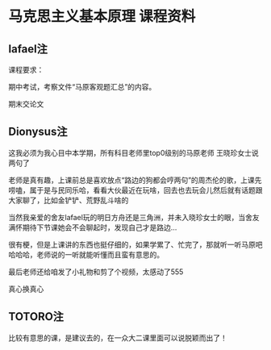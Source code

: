 # 马克思主义基本原理 课程资料

## lafael注

课程要求：

期中考试，考察文件“马原客观题汇总”的内容。

期末交论文

## Dionysus注

这我必须为我心目中本学期，所有科目老师里top0级别的马原老师 王晓珍女士说两句了

老师是真有趣，上课前总是喜欢放点“路边的狗都会哼两句”的周杰伦的歌，上课先唠嗑，属于是与民同乐哈，看看大伙最近在玩啥，回去也去玩会儿然后就有话题跟大家聊了，比如金铲铲、荒野乱斗啥的

当然我亲爱的舍友lafael玩的明日方舟还是三角洲，并未入晓珍女士的眼，当舍友满怀期待下节课她会不会聊起时，发现自己才是路边…

很有梗，但是上课讲的东西也挺仔细的，如果学累了、忙完了，那就听一听马原吧哈哈哈，老师说的一听就能听懂而且蛮有意思的。

最后老师还给咱发了小礼物和剪了个视频，太感动了555

真心换真心

## TOTORO注
比较有意思的课，是建议去的，在一众大二课里面可以说脱颖而出了！
